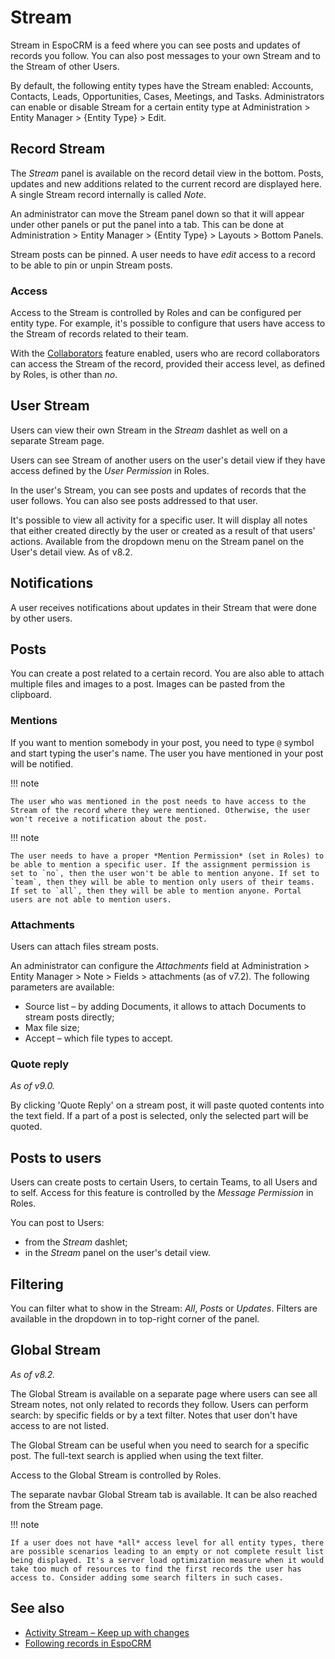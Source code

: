 # Stream

Stream in EspoCRM is a feed where you can see posts and updates of records you follow. You can also post messages to your own Stream and to the Stream of other Users.

By default, the following entity types have the Stream enabled: Accounts, Contacts, Leads, Opportunities, Cases, Meetings, and Tasks. Administrators can enable or disable  Stream for a certain entity type at Administration > Entity Manager > {Entity Type} > Edit.

## Record Stream

The *Stream* panel is available on the record detail view in the bottom. Posts, updates and new additions related to the current record are displayed here. A single Stream record internally is called *Note*.

An administrator can move the Stream panel down so that it will appear under other panels or put the panel into a tab. This can be done at Administration > Entity Manager > {Entity Type} > Layouts > Bottom Panels.

Stream posts can be pinned. A user needs to have *edit* access to a record to be able to pin or unpin Stream posts.

### Access

Access to the Stream is controlled by Roles and can be configured per entity type. For example, it's possible to configure that users have access to the Stream of records related to their team.

With the [Collaborators](../administration/roles-management.md#collaborators) feature enabled, users who are record collaborators can access the Stream of the record, provided their access level, as defined by Roles, is other than *no*.

## User Stream

Users can view their own Stream in the *Stream* dashlet as well on a separate Stream page.

Users can see Stream of another users on the user's detail view if they have access defined by the *User Permission* in Roles.

In the user's Stream, you can see posts and updates of records that the user follows. You can also see posts addressed to that user.

It's possible to view all activity for a specific user. It will display all notes that either created directly by the user or created as a result of that users' actions. Available from the dropdown menu on the Stream panel on the User's detail view. As of v8.2.

## Notifications

A user receives notifications about updates in their Stream that were done by other users.

## Posts

You can create a post related to a certain record. You are also able to attach multiple files and images to a post. Images can be pasted from the clipboard.

### Mentions

If you want to mention somebody in your post, you need to type `@` symbol and start typing the user's name. The user you have mentioned in your post will be notified.

!!! note

    The user who was mentioned in the post needs to have access to the Stream of the record where they were mentioned. Otherwise, the user won't receive a notification about the post.

!!! note

    The user needs to have a proper *Mention Permission* (set in Roles) to be able to mention a specific user. If the assignment permission is set to `no`, then the user won't be able to mention anyone. If set to `team`, then they will be able to mention only users of their teams. If set to `all`, then they will be able to mention anyone. Portal users are not able to mention users.

### Attachments

Users can attach files stream posts.

An administrator can configure the *Attachments* field at Administration > Entity Manager > Note > Fields > attachments (as of v7.2). The following parameters are available:

* Source list – by adding Documents, it allows to attach Documents to stream posts directly;
* Max file size;
* Accept – which file types to accept.

### Quote reply

*As of v9.0.*

By clicking 'Quote Reply' on a stream post, it will paste quoted contents into the text field. If a part of a post is selected, only the selected part will be quoted.

## Posts to users

Users can create posts to certain Users, to certain Teams, to all Users and to self. Access for this feature is controlled by the *Message Permission* in Roles.

You can post to Users:

* from the *Stream* dashlet;
* in the *Stream* panel on the user's detail view.

## Filtering

You can filter what to show in the Stream: *All*, *Posts* or *Updates*. Filters are available in the dropdown in to top-right corner of the panel.

## Global Stream

*As of v8.2.*

The Global Stream is available on a separate page where users can see all Stream notes, not only related to records they follow. Users can perform search: by specific fields or by a text filter. Notes that user don't have access to are not listed.

The Global Stream can be useful when you need to search for a specific post. The full-text search is applied when using the text filter.  

Access to the Global Stream is controlled by Roles.

The separate navbar Global Stream tab is available. It can be also reached from the Stream page.

!!! note

    If a user does not have *all* access level for all entity types, there are possible scenarios leading to an empty or not complete result list being displayed. It's a server load optimization measure when it would take too much of resources to find the first records the user has access to. Consider adding some search filters in such cases.

## See also

* [Activity Stream – Keep up with changes](https://www.espocrm.com/tips/activity-stream/)
* [Following records in EspoCRM](https://www.espocrm.com/tips/follow-records/)
